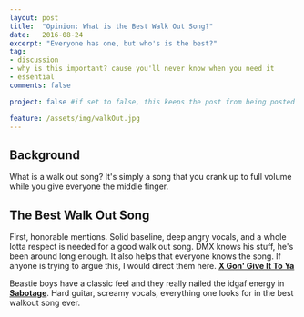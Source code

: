 ```yaml
---
layout: post
title:  "Opinion: What is the Best Walk Out Song?"
date:   2016-08-24
excerpt: "Everyone has one, but who's is the best?"
tag:
- discussion
- why is this important? cause you'll never know when you need it
- essential
comments: false

project: false #if set to false, this keeps the post from being posted

feature: /assets/img/walkOut.jpg
---
```


## Background

What is a walk out song? It's simply a song that you crank up to full volume while you give everyone the middle finger. 

## The Best Walk Out Song

First, honorable mentions. Solid baseline, deep angry vocals, and a whole lotta respect is needed for a good walk out song. DMX knows his stuff, he's been around long enough. It also helps that everyone knows the song. If anyone is trying to argue this, I would direct them here. <a href="https://www.youtube.com/watch?v=fGx6K90TmCI"><b>X Gon' Give It To Ya</b></a>

Beastie boys have a classic feel and they really nailed the idgaf energy in <a href="https://www.youtube.com/watch?v=z5rRZdiu1UE"><b>Sabotage</b></a>. Hard guitar, screamy vocals, everything one looks for in the best walkout song ever. 
